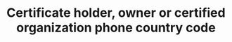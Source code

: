 ---
title: 'Certificate holder, owner or certified organization phone country code'
field: 'is.certifiedOrganization.phoneCountryCode'
slug: 'certification-certificate-holder-owner-or-certified-organization-phone-country-code'
description: 'International subscriber dialing (ISD) codes'
required: False
module: 'Certificate Holder, Owner or Certified organization'
cluster: 'Certification'
policy: 'Numeric value. Single value only.'
layout: 'home'
---